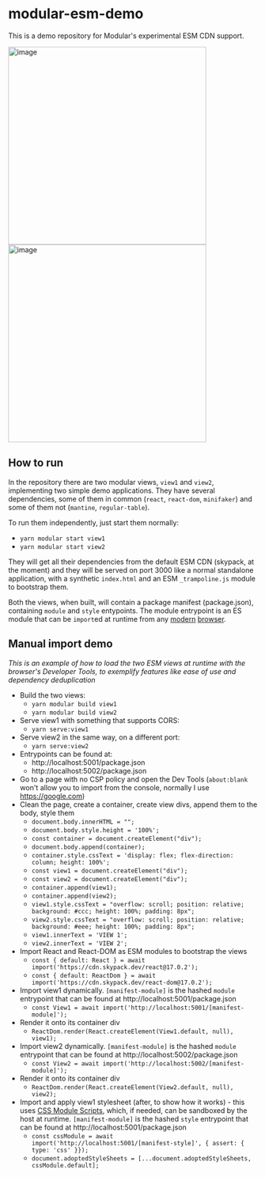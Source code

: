 # modular-esm-demo

This is a demo repository for Modular's experimental ESM CDN support.

<img width="400" alt="image" src="https://user-images.githubusercontent.com/315834/156772150-3252b2b9-2f29-4f2e-9e82-354a06779d94.png">
<img width="400" alt="image" src="https://user-images.githubusercontent.com/315834/156772205-51c89751-a7f4-4d9e-a7aa-03c9e5f46728.png">

## How to run

In the repository there are two modular views, `view1` and `view2`, implementing
two simple demo applications. They have several dependencies, some of them in
common (`react`, `react-dom`, `minifaker`) and some of them not (`mantine`,
`regular-table`).

To run them independently, just start them normally:

- `yarn modular start view1`
- `yarn modular start view2`

They will get all their dependencies from the default ESM CDN (skypack, at the
moment) and they will be served on port 3000 like a normal standalone
application, with a synthetic `index.html` and an ESM `_trampoline.js` module to
bootstrap them.

Both the views, when built, will contain a package manifest (package.json),
containing `module` and `style` entypoints. The module entrypoint is an ES
module that can be `import`ed at runtime from any
[modern](https://caniuse.com/mdn-javascript_statements_import)
[browser](https://caniuse.com/es6-module-dynamic-import).

## Manual import demo

_This is an example of how to load the two ESM views at runtime with the
browser's Developer Tools, to exemplify features like ease of use and dependency
deduplication_

- Build the two views:
  - `yarn modular build view1`
  - `yarn modular build view2`
- Serve view1 with something that supports CORS:
  - `yarn serve:view1`
- Serve view2 in the same way, on a different port:
  - `yarn serve:view2`
- Entrypoints can be found at:
  - http://localhost:5001/package.json
  - http://localhost:5002/package.json
- Go to a page with no CSP policy and open the Dev Tools (`about:blank` won't
  allow you to import from the console, normally I use https://google.com)
- Clean the page, create a container, create view divs, append them to the body,
  style them
  - `document.body.innerHTML = "";`
  - `document.body.style.height = '100%';`
  - `const container = document.createElement("div");`
  - `document.body.append(container);`
  - `container.style.cssText = 'display: flex; flex-direction: column; height: 100%';`
  - `const view1 = document.createElement("div");`
  - `const view2 = document.createElement("div");`
  - `container.append(view1);`
  - `container.append(view2);`
  - `view1.style.cssText = "overflow: scroll; position: relative; background: #ccc; height: 100%; padding: 8px";`
  - `view2.style.cssText = "overflow: scroll; position: relative; background: #eee; height: 100%; padding: 8px";`
  - `view1.innerText = 'VIEW 1';`
  - `view2.innerText = 'VIEW 2';`
- Import React and React-DOM as ESM modules to bootstrap the views
  - `const { default: React } = await import('https://cdn.skypack.dev/react@17.0.2');`
  - `const { default: ReactDom } = await import('https://cdn.skypack.dev/react-dom@17.0.2');`
- Import view1 dynamically. `[manifest-module]` is the hashed `module`
  entrypoint that can be found at http://localhost:5001/package.json
  - `const View1 = await import('http://localhost:5001/[manifest-module]');`
- Render it onto its container div
  - `ReactDom.render(React.createElement(View1.default, null), view1);`
- Import view2 dynamically. `[manifest-module]` is the hashed `module`
  entrypoint that can be found at http://localhost:5002/package.json
  - `const View2 = await import('http://localhost:5002/[manifest-module]');`
- Render it onto its container div
  - `ReactDom.render(React.createElement(View2.default, null), view2);`
- Import and apply view1 stylesheet (after, to show how it works) - this uses
  [CSS Module Scripts](https://web.dev/css-module-scripts/), which, if needed,
  can be sandboxed by the host at runtime. `[manifest-module]` is the hashed
  `style` entrypoint that can be found at http://localhost:5001/package.json
  - `const cssModule = await import('http://localhost:5001/[manifest-style]', { assert: { type: 'css' }});`
  - `document.adoptedStyleSheets = [...document.adoptedStyleSheets, cssModule.default];`
